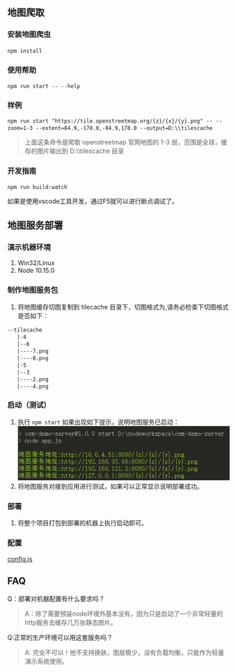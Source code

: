 ## 地图爬取
### 安装地图爬虫
`npm install`

###  使用帮助
`npm run start -- --help`

###  样例
```shell
npm run start "https://tile.openstreetmap.org/{z}/{x}/{y}.png" -- --zoom=1-3 --extent=84.9,-178.0,-84.9,178.0 --output=D:\\tilescache
```
> 上面这条命令是爬取 openstreetmap 官网地图的 1-3 层，范围是全球，缓存的图片输出到 D:\\\\tilescache 目录

###  开发指南
```shell
npm run build:watch
```
如果是使用vscode工具开发，通过F5就可以进行断点调试了。


## 地图服务部署

###  演示机器环境
1. Win32/Linux
1. Node 10.15.0

###  制作地图服务包

1. 将地图缓存切图复制到 tilecache 目录下，切图格式为,请务必检查下切图格式是否如下：

```
--tilecache
   |-4
   |--6
   |----7.png
   |----8.png
   |-5
   |--3
   |----2.png
   |----4.png
```

###  启动（测试）
1. 执行 `npm start` 如果出现如下提示，说明地图服务已启动：
![run](assets/capture-1.png)
1. 将地图服务对接到应用进行测试，如果可以正常显示说明部署成功。

### 部署
1. 将整个项目打包到部署的机器上执行启动即可。

###  配置
[config.js](src/config.js)


## FAQ
Q：部署对机器配置有什么要求吗？
> A：除了需要预装node环境外基本没有，因为只是启动了一个非常轻量的http服务去缓存几万张静态图片。

Q:正常的生产环境可以用这套服务吗？
> A: 完全不可以！他不支持换肤，图层极少，没有负载均衡，只能作为轻量演示系统使用。